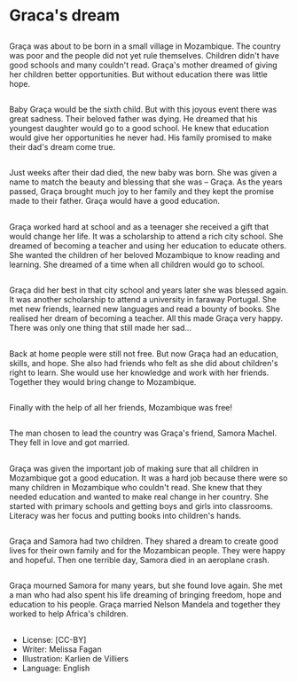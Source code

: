 # Graca's dream

##
Graça was about to be born in a
small village in Mozambique. The
country was poor and the people
did not yet rule themselves.
Children didn't have good schools
and many couldn't read. Graça's
mother dreamed of giving her
children better opportunities. But
without education there was little
hope.

##
Baby Graça would be the sixth
child. But with this joyous event
there was great sadness. Their
beloved father was dying. He
dreamed that his youngest
daughter would go to a good
school. He knew that education
would give her opportunities he
never had. His family promised to
make their dad's dream come true.

##
Just weeks after their dad died, the
new baby was born. She was given
a name to match the beauty and
blessing that she was – Graça. As
the years passed, Graça brought
much joy to her family and they
kept the promise made to their
father. Graça would have a good
education.

##
Graça worked hard at school and as
a teenager she received a gift that
would change her life. It was a
scholarship to attend a rich city
school.
She dreamed of becoming a teacher
and using her education to educate
others. She wanted the children of
her beloved Mozambique to know
reading and learning. She dreamed
of a time when all children would go
to school.

##
Graça did her best in that city
school and years later she was
blessed again. It was another
scholarship to attend a university in
faraway Portugal. She met new
friends, learned new languages and
read a bounty of books. She
realised her dream of becoming a
teacher.
All this made Graça very happy.
There was only one thing that still
made her sad…

##
Back at home people were still not
free. But now Graça had an
education, skills, and hope. She also
had friends who felt as she did
about children's right to learn. She
would use her knowledge and work
with her friends. Together they
would bring change to Mozambique.

##
Finally with the help of all her
friends, Mozambique was free!

##
The man chosen to lead the country
was Graça's friend, Samora Machel.
They fell in love and got married.

##
Graça was given the important job
of making sure that all children in
Mozambique got a good education.
It was a hard job because there
were so many children in
Mozambique who couldn't read. She
knew that they needed education
and wanted to make real change in
her country. She started with
primary schools and getting boys
and girls into classrooms. Literacy
was her focus and putting books
into children's hands.

##
Graça and Samora had two
children. They shared a dream to
create good lives for their own
family and for the Mozambican
people. They were happy and
hopeful.
Then one terrible day, Samora died
in an aeroplane crash.

##
Graça mourned Samora for many
years, but she found love again.
She met a man who had also spent
his life dreaming of bringing
freedom, hope and education to his
people.
Graça married Nelson Mandela and
together they worked to help
Africa's children.

##

##
* License: [CC-BY]
* Writer: Melissa Fagan
* Illustration: Karlien de Villiers
* Language: English
